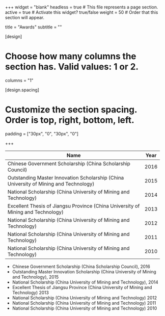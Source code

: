 +++
widget = "blank"
headless = true  # This file represents a page section.
active = true  # Activate this widget? true/false
weight = 50  # Order that this section will appear.

title = "Awards"
subtitle = ""

[design]
  # Choose how many columns the section has. Valid values: 1 or 2.
  columns = "1"

[design.spacing]
  # Customize the section spacing. Order is top, right, bottom, left.
  padding = ["30px", "0", "30px", "0"]

+++


| Name           																		 | Year |
| ---------------------------------------------------------------------------------------| ---- |
| Chinese Government Scholarship (China Scholarship Council)             				 | 2016 |
| Outstanding Master Innovation Scholarship (China University of Mining and Technology)  | 2015 |
| National Scholarship (China University of Mining and Technology)    					 | 2014 |
| Excellent Thesis of Jiangsu Province (China University of Mining and Technology)    	 | 2013 |
| National Scholarship (China University of Mining and Technology)    					 | 2012 |
| National Scholarship (China University of Mining and Technology)    					 | 2011 |
| National Scholarship (China University of Mining and Technology)    					 | 2010 |


* Chinese Government Scholarship (China Scholarship Council),							   2016
* Outstanding Master Innovation Scholarship (China University of Mining and Technology),   2015
* National Scholarship (China University of Mining and Technology),						   2014
* Excellent Thesis of Jiangsu Province (China University of Mining and Technology)		   2013
* National Scholarship (China University of Mining and Technology)						   2012
* National Scholarship (China University of Mining and Technology)						   2011
* National Scholarship (China University of Mining and Technology)						   2010
